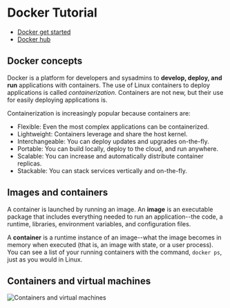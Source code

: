 # Docker Tutorial

 - [Docker get started](https://docs.docker.com/get-started/)
 - [Docker hub](https://hub.docker.com/)

## Docker concepts

Docker is a platform for developers and sysadmins to  **develop, deploy, and run**  applications with containers. The use of Linux containers to deploy applications is called  _containerization_. Containers are not new, but their use for easily deploying applications is.

Containerization is increasingly popular because containers are:

-   Flexible: Even the most complex applications can be containerized.
-   Lightweight: Containers leverage and share the host kernel.
-   Interchangeable: You can deploy updates and upgrades on-the-fly.
-   Portable: You can build locally, deploy to the cloud, and run anywhere.
-   Scalable: You can increase and automatically distribute container replicas.
-   Stackable: You can stack services vertically and on-the-fly.

## Images and containers

A container is launched by running an image. An  **image**  is an executable package that includes everything needed to run an application--the code, a runtime, libraries, environment variables, and configuration files.

A  **container**  is a runtime instance of an image--what the image becomes in memory when executed (that is, an image with state, or a user process). You can see a list of your running containers with the command,  `docker ps`, just as you would in Linux.

## Containers and virtual machines
![Containers and virtual machines](https://www.docker.com/sites/default/files/d8/2018-11/docker-containerized-and-vm-transparent-bg.png)


